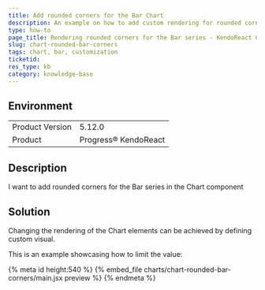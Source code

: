 ```yaml
---
title: Add rounded corners for the Bar Chart
description: An example on how to add custom rendering for rounded corners of the Bar series in the Chart
type: how-to
page_title: Rendering rounded corners for the Bar series - KendoReact Chart
slug: chart-rounded-bar-corners
tags: chart, bar, customization
ticketid: 
res_type: kb
category: knowledge-base
--- 
```


## Environment
<table>
    <tbody>
	    <tr> 
	    	<td>Product Version</td>
	    	<td>5.12.0</td>
	    </tr>
	    <tr>
	    	<td>Product</td>
	    	<td>Progress® KendoReact</td>
	    </tr>
    </tbody>
</table>


## Description
I want to add rounded corners for the Bar series in the Chart component


## Solution
Changing the rendering of the Chart elements can be achieved by defining custom visual.

This is an example showcasing how to limit the value:

{% meta id height:540 %}
{% embed_file charts/chart-rounded-bar-corners/main.jsx preview %}
{% endmeta %}
